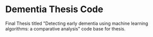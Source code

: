 # Dementia Thesis Code
Final Thesis titled "Detecting early dementia using machine learning algorithms: a comparative analysis" code base for thesis.

